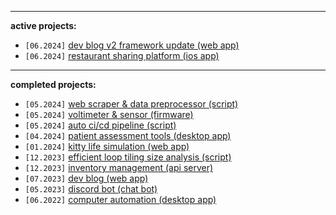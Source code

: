 <hr>

<b>active projects: </b>
<ul>
  <li><code>[06.2024]</code> <a href="https://github.com/yammei/yammei.github.io">dev blog v2 framework update (web app)</a></li>
  <li><code>[06.2024]</code> <a href="https://github.com/yammei/mays-menu.git">restaurant sharing platform (ios app)</a></li>
</ul>

<hr>

<b>completed projects: </b>
<ul>
  <li><code>[05.2024]</code> <a href="https://github.com/yammei/data-pipeline">web scraper & data preprocessor (script)</a></li>
  <li><code>[05.2024]</code> <a href="https://github.com/yammei/mcu-voltimeter.git">voltimeter & sensor (firmware)</a></li>
  <li><code>[05.2024]</code> <a href="https://github.com/yammei/data-pipeline">auto ci/cd pipeline (script)</a></li>
  <li><code>[04.2024]</code> <a href="https://github.com/yammei/web-tools">patient assessment tools (desktop app)</a></li>
  <li><code>[01.2024]</code> <a href="https://github.com/yammei/nyeow">kitty life simulation (web app)</a></li>
  <li><code>[12.2023]</code> <a href="https://github.com/yammei/compiler-optimization">efficient loop tiling size analysis (script)</a></li>
  <li><code>[12.2023]</code> <a href="https://github.com/yammei/rewear/tree/main/Server">inventory management (api server)</a></li>
  <li><code>[07.2023]</code> <a href="https://evlmei.dev/">dev blog (web app)</a></li>
  <li><code>[05.2023]</code> <a href="https://github.com/yammei/chat-bot">discord bot (chat bot)</a></li>
  <li><code>[06.2022]</code> <a href="https://github.com/yammei/computer-automation">computer automation (desktop app)</a></li>
</ul>
